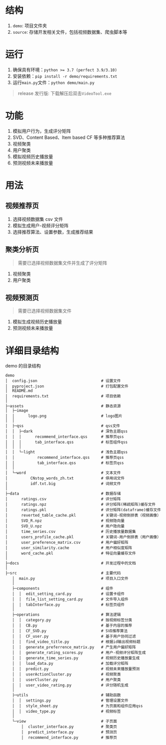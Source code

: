 # 结构

1. `demo`: 项目文件夹
2. `source`: 存储开发相关文件，包括视频数据集、爬虫脚本等

# 运行

1. 确保具有环境：`python >= 3.7 (perfect 3.9/3.10)`
2. 安装依赖：`pip install -r demo/requirements.txt`
3. 运行`main.py`文件：`python demo/main.py`

> release 发行版: 下载解压后双击`VideoTool.exe`

# 功能

1. 模拟用户行为，生成评分矩阵
2. SVD、Content Based、Item based CF 等多种推荐算法
3. 视频聚类
4. 用户聚类
5. 模拟视频历史播放量
6. 预测视频未来播放量

# 用法

## 视频推荐页

1. 选择视频数据集 csv 文件
2. 模拟生成用户-视频评分矩阵
3. 选择推荐算法、设置参数，生成推荐结果

## 聚类分析页

> 需要已选择视频数据集文件并生成了评分矩阵

1. 视频聚类
2. 用户聚类

## 视频预测页

> 需要已选择视频数据集文件

1. 模拟生成视频历史播放量
2. 预测视频未来播放量

# 详细目录结构

demo 的目录结构

```shell
demo
│  config.json                            # 设置文件
│  pyproject.json                         # 打包配置文件
│  README.md
│  requirements.txt                       # 项目依赖
│
├─assets                                  # 静态资源
│  ├─image
│  │      logo.png                        # logo图片
│  │
│  ├─qss                                  # qss文件
│  │  ├─dark                              # 深色主题qss
│  │  │      recommend_interface.qss      # 推荐页qss
│  │  │      tab_interface.qss            # 标签组件qss
│  │  │
│  │  └─light                             # 浅色主题qss
│  │          recommend_interface.qss     # 推荐页qss
│  │          tab_interface.qss           # 标签页qss
│  │
│  └─word                                 # 文本文件
│          CNstop_words_zh.txt            # 停用词文件
│          idf.txt.big                    # 词频文件
│
├─data                                    # 数据存储
│      ratings.csv                        # 评分矩阵
│      ratings.npz                        # 评分矩阵(稀疏矩阵)缓存文件
│      ratings.pkl                        # 评分矩阵(dataframe)缓存文件
│      reverted_table_cache.pkl           # 关键词-视频倒排表（视频画像）
│      SVD_R.npz                          # 视频隐向量
│      SVD_U.npz                          # 用户隐向量
│      time_series.csv                    # 历史播放量数据集
│      users_profile_cache.pkl            # 关键词-用户倒排表（用户画像）
│      user_preference_matrix.csv         # 用户偏好矩阵
│      user_similarity.cache              # 用户相似度矩阵
│      word_cache.pkl                     # 特征向量缓存文件
│
├─docs                                    # 开发过程中的文档
│
├─src                                     # 主要代码
   │  main.py                             # 项目入口文件
   │
   ├─components                           # 组件
   │  │  edit_setting_card.py             # 设置卡组件
   │  │  file_list_setting_card.py        # 文件导入组件
   │  │  tabInterface.py                  # 标签页组件
   │
   ├─operations                           # 算法逻辑
   │  │  category.py                      # 按视频标签分类
   │  │  CB.py                            # 基于内容的推荐
   │  │  CF_SVD.py                        # SVD推荐算法
   │  │  CF_user.py                       # 基于用户协同过滤
   │  │  find_video_title.py              # 根据id输出视频标题
   │  │  generate_preferrence_matrix.py   # 产生用户偏好矩阵
   │  │  generate_rating_scores.py        # 用户-视频评分矩阵生成
   │  │  generate_time_series.py          # 视频历史播放量生成
   │  │  load_data.py                     # 加载评分矩阵
   │  │  predict.py                       # 视频未来播放量预测
   │  │  userActionCluster.py             # 视频聚类
   │  │  userCluster.py                   # 用户聚类
   │  │  user_video_rating.py             # 评分随机生成
   │
   ├─utils                                # 辅助函数
   │  │  settings.py                      # 管理设置文件
   │  │  style_sheet.py                   # 为页面和组件应用qss
   │  │  video_type.py                    # 视频标签
   │
   └─view                                 # 子页面
       │  cluster_interface.py            # 聚类页
       │  predict_interface.py            # 预测页
       │  recommend_interface.py          # 推荐页
```
